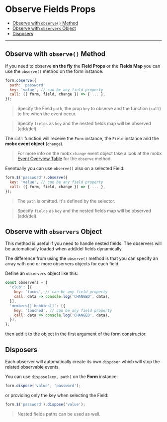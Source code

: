 # Observe Fields Props

* [Observe with `observe()` Method](#observe-with-observe-method)
* [Observe with `observers` Object](#observe-with-observers-object)
* [Disposers](#disposers)

---

## Observe with `observe()` Method

If you need to observe **on the fly** the **Field Props** or the **Fields Map** you can use the `observe()` method on the form instance:

```javascript
form.observe({
  path: 'password'
  key: 'value', // can be any field property
  call: ({ form, field, change }) => { ... },
});
```

> Specify the Field `path`, the prop `key` to observe and the function (`call`) to fire when the event occur.

> Specify `fields` as `key` and the nested fields map will be observed (add/del).

The `call` function will receive the `Form` instance, the `Field` instance and the **mobx event object** (`change`).

> For more info on the mobx `change` event object take a look at the mobx [Event Overview Table](http://mobxjs.github.io/mobx/refguide/observe.html) for the `observe` method.

Eventually you can use `observe()` also on a selected Field:

```javascript
form.$('password').observe({
  key: 'value', // can be any field property
  call: ({ form, field, change }) => { ... },
});
```

> The `path` is omitted. It's defined by the selector.

> Specify `fields` as `key` and the nested fields map will be observed (add/del).

## Observe with `observers` Object

This method is useful if you need to handle nested fields. The observers will be automatically loaded when add/del fields dynamically.

The difference from using the `observe()` method is that you can specify an array with one or more observers objects for each field.

Define an `observers` object like this:

```javascript
const observers = {
  'club': [{
    key: 'focus', // can be any field property
    call: data => console.log('CHANGED', data),
  }],
  'members[].hobbies[]': [{
    key: 'touched', // can be any field property
    call: data => console.log('CHANGED', data),
  }],
};
```

then add it to the object in the first argument of the form constructor.

## Disposers

Each observer will automatically create its own `disposer` which will stop the related observable events.

You can use `dispose(key, path)` on the **Form** instance:

```javascript
form.dispose('value', 'password');
```

or providing only the key when selecting the Field:

```javascript
form.$('password').dispose('value');
```

> Nested fields paths can be used as well.



